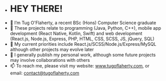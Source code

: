 - # HEY THERE!
- 👋 I’m Tug O'Flaherty, a recent BSc (Hons) Computer Science graduate
- 👀 These projects relate to programming (Java, Python, C++), mobile app development (React Native, Kotlin, Swift) and web development (React.js, Node.js, Express, PHP, HTML, CSS, SCSS, JS, jQuery, SQL)
- 🌱 My current priorities include React.js/SCSS/Node.js/Express/MySQL although other projects may evolve later
- 💞️ I generally publish my personal work, although some future projects may involve collaborations with others
- 📫 To reach me, please visit my website: www.tugoflaherty.com, or email: contact@tugoflaherty.com

<!---
thewoe/thewoe is a ✨ special ✨ repository because its `README.md` (this file) appears on your GitHub profile.
You can click the Preview link to take a look at your changes.
--->

